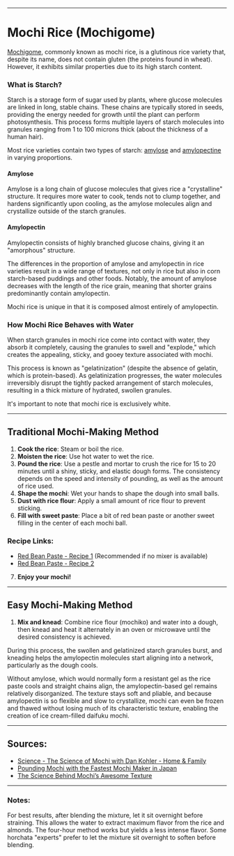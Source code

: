 
---

# Mochi Rice (Mochigome)

[Mochigome](https://en.wikipedia.org/wiki/Glutinous_rice), commonly known as mochi rice, is a glutinous rice variety that, despite its name, does not contain gluten (the proteins found in wheat). However, it exhibits similar properties due to its high starch content.

### What is Starch?
Starch is a storage form of sugar used by plants, where glucose molecules are linked in long, stable chains. These chains are typically stored in seeds, providing the energy needed for growth until the plant can perform photosynthesis. This process forms multiple layers of starch molecules into granules ranging from 1 to 100 microns thick (about the thickness of a human hair).

Most rice varieties contain two types of starch: [amylose](https://fr.wikipedia.org/wiki/Amylose) and [amylopectine](https://fr.wikipedia.org/wiki/Amylopectine) in varying proportions.

#### Amylose
Amylose is a long chain of glucose molecules that gives rice a "crystalline" structure. It requires more water to cook, tends not to clump together, and hardens significantly upon cooling, as the amylose molecules align and crystallize outside of the starch granules.

#### Amylopectin
Amylopectin consists of highly branched glucose chains, giving it an "amorphous" structure.

The differences in the proportion of amylose and amylopectin in rice varieties result in a wide range of textures, not only in rice but also in corn starch-based puddings and other foods. Notably, the amount of amylose decreases with the length of the rice grain, meaning that shorter grains predominantly contain amylopectin.

Mochi rice is unique in that it is composed almost entirely of amylopectin.

### How Mochi Rice Behaves with Water
When starch granules in mochi rice come into contact with water, they absorb it completely, causing the granules to swell and "explode," which creates the appealing, sticky, and gooey texture associated with mochi.

This process is known as "gelatinization" (despite the absence of gelatin, which is protein-based). As gelatinization progresses, the water molecules irreversibly disrupt the tightly packed arrangement of starch molecules, resulting in a thick mixture of hydrated, swollen granules.

It's important to note that mochi rice is exclusively white.

---

## Traditional Mochi-Making Method

1. **Cook the rice**: Steam or boil the rice.
2. **Moisten the rice**: Use hot water to wet the rice.
3. **Pound the rice**: Use a pestle and mortar to crush the rice for 15 to 20 minutes until a shiny, sticky, and elastic dough forms. The consistency depends on the speed and intensity of pounding, as well as the amount of rice used.
4. **Shape the mochi**: Wet your hands to shape the dough into small balls.
5. **Dust with rice flour**: Apply a small amount of rice flour to prevent sticking.
6. **Fill with sweet paste**: Place a bit of red bean paste or another sweet filling in the center of each mochi ball.

### Recipe Links:
- [Red Bean Paste - Recipe 1](http://www.recettes-de-marie.com/pate-de-haricots-rouges/) (Recommended if no mixer is available)
- [Red Bean Paste - Recipe 2](http://recetteschinoises.blogspot.be/2011/10/pate-de-haricots-rouges-hong-dou-xian.html)

7. **Enjoy your mochi!**

---

## Easy Mochi-Making Method

1. **Mix and knead**: Combine rice flour (mochiko) and water into a dough, then knead and heat it alternately in an oven or microwave until the desired consistency is achieved.

During this process, the swollen and gelatinized starch granules burst, and kneading helps the amylopectin molecules start aligning into a network, particularly as the dough cools.

Without amylose, which would normally form a resistant gel as the rice paste cools and straight chains align, the amylopectin-based gel remains relatively disorganized. The texture stays soft and pliable, and because amylopectin is so flexible and slow to crystallize, mochi can even be frozen and thawed without losing much of its characteristic texture, enabling the creation of ice cream-filled daifuku mochi.

---

## Sources:
- [Science - The Science of Mochi with Dan Kohler - Home & Family](https://www.youtube.com/watch?v=L6MmSefbNa0)
- [Pounding Mochi with the Fastest Mochi Maker in Japan](https://www.youtube.com/watch?v=tmSrULDVRPc)
- [The Science Behind Mochi’s Awesome Texture](https://web.archive.org/web/20170604140239/http://luckypeach.com/science-behind-mochis-awesome-texture/)

---

### Notes:
For best results, after blending the mixture, let it sit overnight before straining. This allows the water to extract maximum flavor from the rice and almonds. The four-hour method works but yields a less intense flavor. Some horchata "experts" prefer to let the mixture sit overnight to soften before blending.
